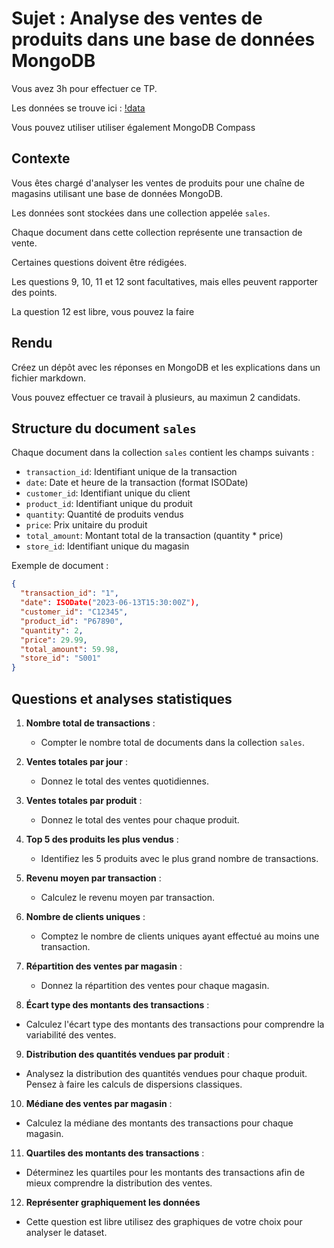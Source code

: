 # Sujet : Analyse des ventes de produits dans une base de données MongoDB

Vous avez 3h pour effectuer ce TP.

Les données se trouve ici : [!data](./sales.js)

Vous pouvez utiliser utiliser également MongoDB Compass

## Contexte

Vous êtes chargé d'analyser les ventes de produits pour une chaîne de magasins utilisant une base de données MongoDB. 

Les données sont stockées dans une collection appelée `sales`. 

Chaque document dans cette collection représente une transaction de vente.

Certaines questions doivent être rédigées.

Les questions 9, 10, 11 et 12 sont facultatives, mais elles peuvent rapporter des points.

La question 12 est libre, vous pouvez la faire 

## Rendu

Créez un dépôt avec les réponses en MongoDB et les explications dans un fichier markdown.

Vous pouvez effectuer ce travail à plusieurs, au maximun 2 candidats.

## Structure du document `sales`

Chaque document dans la collection `sales` contient les champs suivants :

- `transaction_id`: Identifiant unique de la transaction
- `date`: Date et heure de la transaction (format ISODate)
- `customer_id`: Identifiant unique du client
- `product_id`: Identifiant unique du produit
- `quantity`: Quantité de produits vendus
- `price`: Prix unitaire du produit
- `total_amount`: Montant total de la transaction (quantity * price)
- `store_id`: Identifiant unique du magasin

Exemple de document :
```json
{
  "transaction_id": "1",
  "date": ISODate("2023-06-13T15:30:00Z"),
  "customer_id": "C12345",
  "product_id": "P67890",
  "quantity": 2,
  "price": 29.99,
  "total_amount": 59.98,
  "store_id": "S001"
}
```

## Questions et analyses statistiques

1. **Nombre total de transactions** :
   - Compter le nombre total de documents dans la collection `sales`.

2. **Ventes totales par jour** :
   - Donnez le total des ventes quotidiennes. 

3. **Ventes totales par produit** :
   - Donnez le total des ventes pour chaque produit.

4. **Top 5 des produits les plus vendus** :
   - Identifiez les 5 produits avec le plus grand nombre de transactions. 

5. **Revenu moyen par transaction** :
   - Calculez le revenu moyen par transaction. 

6. **Nombre de clients uniques** :
   - Comptez le nombre de clients uniques ayant effectué au moins une transaction. 

7. **Répartition des ventes par magasin** :
   - Donnez la répartition des ventes pour chaque magasin. 

8. **Écart type des montants des transactions** :
   
- Calculez l'écart type des montants des transactions pour comprendre la variabilité des ventes.

9.  **Distribution des quantités vendues par produit** :
- Analysez la distribution des quantités vendues pour chaque produit. Pensez à faire les calculs de dispersions classiques.

10. **Médiane des ventes par magasin** :
- Calculez la médiane des montants des transactions pour chaque magasin.

11. **Quartiles des montants des transactions** :
- Déterminez les quartiles pour les montants des transactions afin de mieux comprendre la distribution des ventes.

12. **Représenter graphiquement les données**

- Cette question est libre utilisez des graphiques de votre choix pour analyser le dataset.